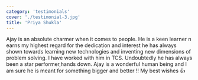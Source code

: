 ```yaml
---
category: 'testimonials'
cover: './testimonial-3.jpg'
title: 'Priya Shukla'
---
```


Ajay is an absolute charmer when it comes to people. He is a keen learner n earns my highest regard for the dedication and interest he has always shown towards learning new technologies and inventing new dimensions of problem solving. I have worked with him in TCS. Undoubtedly he has always been a star performer,hands down. Ajay is a wonderful human being and I am sure he is meant for something bigger and better !! My best wishes 👍
